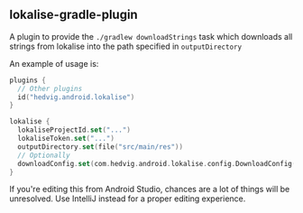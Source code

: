 ## lokalise-gradle-plugin

A plugin to provide the `./gradlew downloadStrings` task which downloads all strings
from lokalise into the path specified in `outputDirectory`

An example of usage is:

```kotlin
plugins {
  // Other plugins
  id("hedvig.android.lokalise")
}

lokalise {
  lokaliseProjectId.set("...")
  lokaliseToken.set("...")
  outputDirectory.set(file("src/main/res"))
  // Optionally
  downloadConfig.set(com.hedvig.android.lokalise.config.DownloadConfig())
}

```

If you're editing this from Android Studio, chances are a lot of things will be unresolved. Use
IntelliJ instead for a proper editing experience.